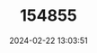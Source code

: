 ---
title: "154855"
category: "Hippichthys spicifer"
draft: false
date: 2024-02-22 13:03:51
languages:
  English: ["Banded Freshwater Pipefish", "Blue Spotted Pipefish", "Bellybarred Pipefish"]
  Afrikaans: ["Balkpens-pypvis"]
  German: ["Braune Seenadel", "Indische Seenadel"]
  Vietnamese: ["Cá Chìa vôi chấm trắng"]
  Philippine (Other): ["Dagum-dagum"]
  Danish: ["Indisk ferskvandsnålefisk"]
  Japanese: ["Kawa-yôji"]
  Finnish: ["Okaneula"]
  Mon-Khmer (Other): ["Trey krawpoeu"]
  Chinese: ["带纹多环海龙", "帶紋多環海龍", "横带海龙", "橫帶海龍", "穗海龍", "穗海龙"]
---